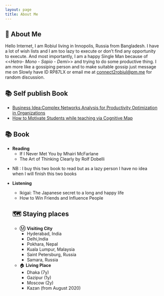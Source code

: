 ```yaml
---
layout: page
title: About Me
--- 
```


## 🐛 About Me 

Hello Internet, I am Robiul living in Innopolis, Russia from Bangladesh. I have a lot of wish lists and I am too lazy to execute or don’t find any opportunity to execute. And most importantly, I am a happy Single Man because of <<_Hetro- Mono - Sapio - Demi_>> and trying to do some productive thing. I am more like a gossiping person and to make suitable gossip just message me on Slowly have ID RP87LX or email me at connect2robiul@pm.me for random discussion.  


## 📚 Self publish Book 
+ [Business Idea:Complex Networks Analysis for Productivity Optimization in Organizations](https://www.amazon.com/dp/B08RWHXHMQ/ref=sr_1_1?dchild=1&qid=1609533261&refinements=p_27%3ARobiul+Islam&s=digital-text&sr=1-1&text=Robiul+Islam) 
+ [How to Motivate Students while teaching via Cognitive Map](https://www.amazon.com/Motivate-Students-while-teaching-Cognitive-ebook/dp/B08RP93Q6J/ref=sr_1_2?dchild=1&qid=1609533261&refinements=p_27%3ARobiul+Islam&s=digital-text&sr=1-2&text=Robiul+Islam) 



## 📚 Book
+ **Reading** 
  - If I Never Met You by Mhairi McFarlane 
  - The Art of Thinking Clearly by Rolf Dobelli 
* NB : I buy this two book to read but as a lazy person I have no idea when I will finish this two books 
+ **Listening**
  - Ikigai: The Japanese secret to a long and happy life 
  - How to Win Friends and Influence People 
  
  ## 🗺️ Staying places
  
  + Ⓜ️ **Visiting City** 
    - Hyderabad,  India
    - Delhi,India
    - Pokhara, Nepal
    - Kuala Lumpur, Malaysia
    - Saint Petersburg, Russia
    - Samara, Russia 
  + 🏠 **Living Place**
    - Dhaka (7y)
    - Gazipur (1y)
    - Moscow (2y)
    - Kazan (from August 2020) 
  
